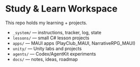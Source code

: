 ﻿# Study & Learn Workspace

This repo holds my learning + projects.
- `_system/` — instructions, tracker, log, state
- `lessons/` — small C# lesson projects
- `apps/` — MAUI apps (PlayClub_MAUI, NarrativeRPG_MAUI)
- `unity/` — Unity labs and projects
- `agents/` — Codex/AgentKit experiments
- `docs/` — notes, ideas, roadmap

